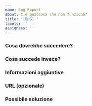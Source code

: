 ```yaml
---
name: Bug Report
about: C'è qualcosa che non funziona?
title: '[BUG] '
labels: ''
assignees: ''
---
```


### Cosa dovrebbe succedere?

### Cosa succede invece?

### Informazioni aggiuntive

### URL (opzionale)

### Possibile soluzione
